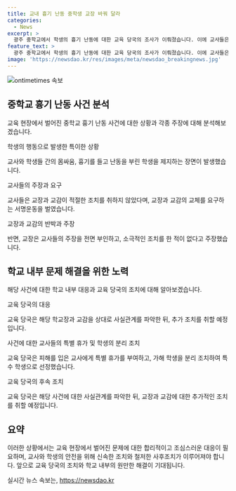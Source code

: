 ```yaml
---
title: 교내 흉기 난동 중학생 교장 바꿔 달라
categories:
  - News
excerpt: >
  광주 중학교에서 학생의 흉기 난동에 대한 교육 당국의 조사가 이뤄졌습니다. 이에 교사들은 교장과 교감의 대처가 적절치 않았다며 극력히 반발했고, 교장과 교감을 교체해야 한다는 요구를 내세웠습니다. 교육 당국은 사건에 대한 사실관계를 확인한 뒤 조치할 예정이며, 학교장은 교사들의 주장을 부인하고 있습니다. 교육 당국은 해당 학교장과 교감에 대한 후속 조치를 취할 예정입니다.
feature_text: >
  광주 중학교에서 학생의 흉기 난동에 대한 교육 당국의 조사가 이뤄졌습니다. 이에 교사들은 교장과 교감의 대처가 적절치 않았다며 극력히 반발했고, 교장과 교감을 교체해야 한다는 요구를 내세웠습니다. 교육 당국은 사건에 대한 사실관계를 확인한 뒤 조치할 예정이며, 학교장은 교사들의 주장을 부인하고 있습니다. 교육 당국은 해당 학교장과 교감에 대한 후속 조치를 취할 예정입니다.
image: 'https://newsdao.kr/res/images/meta/newsdao_breakingnews.jpg'
---
```


<p><img src="https://newsdao.kr/res/images/meta/newsdao_breakingnews.jpg" alt="ontimetimes 속보" /></p>

<h2 data-ke-size="size26">중학교 흉기 난동 사건 분석</h2>

<p>교육 현장에서 벌어진 중학교 흉기 난동 사건에 대한 상황과 각종 주장에 대해 분석해보겠습니다.</p>

<p data-ke-size="size16">학생의 행동으로 발생한 특이한 상황</p>

<p>교사와 학생들 간의 몸싸움, 흉기를 들고 난동을 부린 학생을 제지하는 장면이 발생했습니다.</p>

<p data-ke-size="size16">교사들의 주장과 요구</p>

<p>교사들은 교장과 교감이 적절한 조치를 취하지 않았다며, 교장과 교감의 교체를 요구하는 서명운동을 벌였습니다.</p>

<p data-ke-size="size16">교장과 교감의 반박과 주장</p>

<p>반면, 교장은 교사들의 주장을 전면 부인하고, 소극적인 조치를 한 적이 없다고 주장했습니다.</p>

<h2 data-ke-size="size26">학교 내부 문제 해결을 위한 노력</h2>

<p>해당 사건에 대한 학교 내부 대응과 교육 당국의 조치에 대해 알아보겠습니다.</p>

<p data-ke-size="size16">교육 당국의 대응</p>

<p>교육 당국은 해당 학교장과 교감을 상대로 사실관계를 파악한 뒤, 추가 조치를 취할 예정입니다.</p>

<p data-ke-size="size16">사건에 대한 교사들의 특별 휴가 및 학생의 분리 조치</p>

<p>교육 당국은 피해를 입은 교사에게 특별 휴가를 부여하고, 가해 학생을 분리 조치하여 특수 학생으로 선정했습니다.</p>

<p data-ke-size="size16">교육 당국의 후속 조치</p>

<p>교육 당국은 해당 사건에 대한 사실관계를 파악한 뒤, 교장과 교감에 대한 추가적인 조치를 취할 예정입니다.</p>

<h2 data-ke-size="size26">요약</h2>

<p>이러한 상황에서는 교육 현장에서 벌어진 문제에 대한 합리적이고 조심스러운 대응이 필요하며, 교사와 학생의 안전을 위해 신속한 조치와 철저한 사후조치가 이루어져야 합니다. 앞으로 교육 당국의 조치와 학교 내부의 원만한 해결이 기대됩니다.</p>
실시간 뉴스 속보는, <a href="https://newsdao.kr" rel="dofollow">https://newsdao.kr</a>


